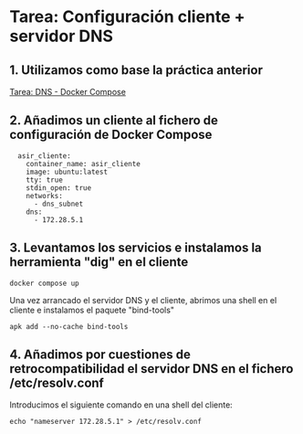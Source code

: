 # Tarea: Configuración cliente + servidor DNS 
## 1. Utilizamos como base la práctica anterior
[Tarea: DNS - Docker Compose](https://github.com/ddasilvam/Tarea-DNS---Docker-Compose)
## 2. Añadimos un cliente al fichero de configuración de Docker Compose
```console
  asir_cliente:
    container_name: asir_cliente
    image: ubuntu:latest
    tty: true
    stdin_open: true
    networks:
      - dns_subnet
	dns:
      - 172.28.5.1
```
## 3. Levantamos los servicios e instalamos la herramienta "dig" en el cliente
```console
docker compose up
```
Una vez arrancado el servidor DNS y el cliente, abrimos una shell en el cliente e instalamos el paquete "bind-tools"
```console
apk add --no-cache bind-tools
```
## 4. Añadimos por cuestiones de retrocompatibilidad el servidor DNS en el fichero /etc/resolv.conf
Introducimos el siguiente comando en una shell del cliente:
```console
echo "nameserver 172.28.5.1" > /etc/resolv.conf
```